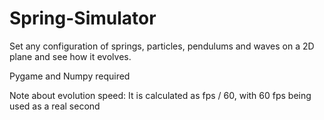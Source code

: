 # Spring-Simulator
Set any configuration of springs, particles, pendulums and waves on a 2D plane and see how it evolves.

Pygame and Numpy required

Note about evolution speed: It is calculated as fps / 60, with 60 fps being used as a real second

